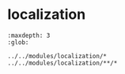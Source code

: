 # localization

```{toctree}
:maxdepth: 3
:glob:

../../modules/localization/*
../../modules/localization/**/*
```
